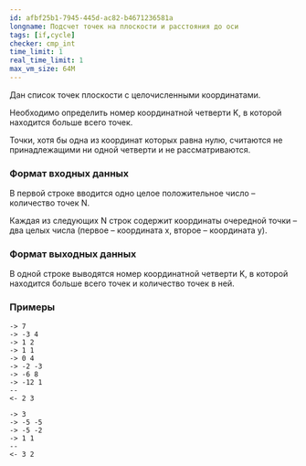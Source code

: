 ```yaml
---
id: afbf25b1-7945-445d-ac82-b4671236581a
longname: Подсчет точек на плоскости и расстояния до оси
tags: [if,cycle]
checker: cmp_int
time_limit: 1
real_time_limit: 1
max_vm_size: 64M
---
```



Дан список точек плоскости с целочисленными координатами.

Необходимо определить номер координатной четверти K, в которой находится больше всего точек.

Точки, хотя бы одна из координат которых равна нулю, считаются не принадлежащими ни одной четверти и не рассматриваются.

### Формат входных данных

В первой строке вводится одно целое положительное число – количество точек N.

Каждая из следующих N строк содержит координаты очередной точки – два целых числа (первое – координата x, второе – координата y).

### Формат выходных данных

В одной строке выводятся номер координатной четверти K, в которой находится больше всего точек и количество точек в ней.

### Примеры

```
-> 7
-> -3 4
-> 1 2
-> 1 1
-> 0 4
-> -2 -3
-> -6 8
-> -12 1
--
<- 2 3
```

```
-> 3
-> -5 -5
-> -5 -2
-> 1 1
--
<- 3 2
```
